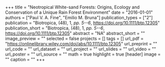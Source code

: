+++
title = "Neotropical White-sand Forests: Origins, Ecology and Conservation of a Unique Rain Forest Environment"
date = "2016-01-01"
authors = ["Paul V. A. Fine", "Emilio M. Bruna"]
publication_types = ["2"]
publication = "Biotropica, (48), 1, _pp. 5--6_, https://doi.org/10.1111/btp.12305"
publication_short = "Biotropica, (48), 1, _pp. 5--6_, https://doi.org/10.1111/btp.12305"
abstract = "NA"
abstract_short = ""
image_preview = ""
selected = false
projects = []
tags = []
url_pdf = "https://onlinelibrary.wiley.com/doi/abs/10.1111/btp.12305"
url_preprint = ""
url_code = ""
url_dataset = ""
url_project = ""
url_slides = ""
url_video = ""
url_poster = ""
url_source = ""
math = true
highlight = true
[header]
image = ""
caption = ""
+++

